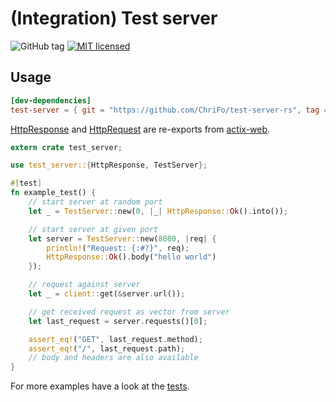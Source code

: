 # (Integration) Test server

![GitHub tag](https://img.shields.io/github/tag/ChriFo/test-server-rs.svg)
[![MIT licensed](https://img.shields.io/badge/license-MIT-blue.svg)](./LICENSE)

## Usage

```toml
[dev-dependencies]
test-server = { git = "https://github.com/ChriFo/test-server-rs", tag = "v0.2.3" }
```

[HttpResponse](https://actix.rs/api/actix-web/stable/actix_web/struct.HttpResponse.html) and [HttpRequest](https://actix.rs/api/actix-web/stable/actix_web/struct.HttpRequest.html) are re-exports from [actix-web](https://github.com/actix/actix-web).

```rust
extern crate test_server;

use test_server::{HttpResponse, TestServer};

#[test]
fn example_test() {
    // start server at random port
    let _ = TestServer::new(0, |_| HttpResponse::Ok().into());

    // start server at given port
    let server = TestServer::new(8080, |req| {
        println!("Request: {:#?}", req);
        HttpResponse::Ok().body("hello world")
    });

    // request against server
    let _ = client::get(&server.url());

    // get received request as vector from server
    let last_request = server.requests()[0];

    assert_eq!("GET", last_request.method);
    assert_eq!("/", last_request.path);
    // body and headers are also available
}
```

For more examples have a look at the [tests](https://github.com/ChriFo/test-server-rs/blob/master/tests/server.rs).
